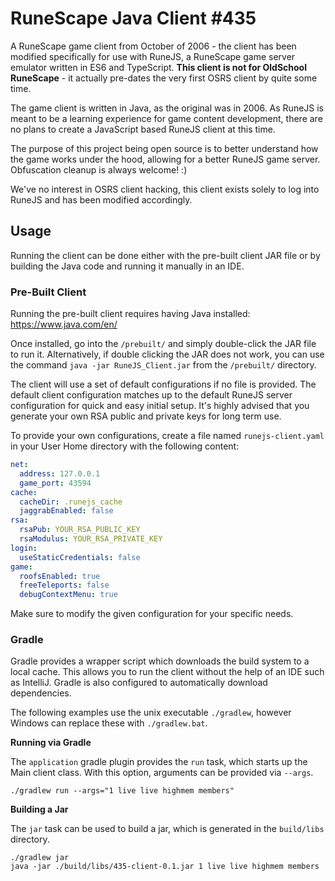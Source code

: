 # RuneScape Java Client #435

A RuneScape game client from October of 2006 - the client has been modified specifically for use with RuneJS, a RuneScape game server emulator written in ES6 and TypeScript. **This client is not for OldSchool RuneScape** - it actually pre-dates the very first OSRS client by quite some time. 

The game client is written in Java, as the original was in 2006. As RuneJS is meant to be a learning experience for game content development, there are no plans to create a JavaScript based RuneJS client at this time.

The purpose of this project being open source is to better understand how the game works under the hood, allowing for a better RuneJS game server. Obfuscation cleanup is always welcome! :)

We've no interest in OSRS client hacking, this client exists solely to log into RuneJS and has been modified accordingly.

## Usage

Running the client can be done either with the pre-built client JAR file or by building the Java code and running it manually in an IDE.

### Pre-Built Client

Running the pre-built client requires having Java installed: https://www.java.com/en/

Once installed, go into the `/prebuilt/` and simply double-click the JAR file to run it. Alternatively, if double clicking the JAR does not work, you can use the command `java -jar RuneJS_Client.jar` from the `/prebuilt/` directory.

The client will use a set of default configurations if no file is provided. The default client configuration matches up to the default RuneJS server configuration for quick and easy initial setup. It's highly advised that you generate your own RSA public and private keys for long term use.

To provide your own configurations, create a file named `runejs-client.yaml` in your User Home directory with the following content:

```yaml
net:
  address: 127.0.0.1
  game_port: 43594
cache:
  cacheDir: .runejs_cache
  jaggrabEnabled: false
rsa:
  rsaPub: YOUR_RSA_PUBLIC_KEY
  rsaModulus: YOUR_RSA_PRIVATE_KEY
login:
  useStaticCredentials: false
game:
  roofsEnabled: true
  freeTeleports: false
  debugContextMenu: true
```

Make sure to modify the given configuration for your specific needs.

### Gradle

Gradle provides a wrapper script which downloads the build system to a local cache. This allows you to run the client
without the help of an IDE such as IntelliJ. Gradle is also configured to automatically download dependencies.

The following examples use the unix executable `./gradlew`, however Windows can replace these with `./gradlew.bat`.

**Running via Gradle**

The `application` gradle plugin provides the `run` task, which starts up the Main client class. With this option,
arguments can be provided via `--args`.

```
./gradlew run --args="1 live live highmem members"
```

**Building a Jar**

The `jar` task can be used to build a jar, which is generated in the `build/libs` directory.

```
./gradlew jar
java -jar ./build/libs/435-client-0.1.jar 1 live live highmem members
```
